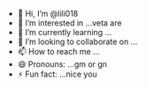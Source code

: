- 👋 Hi, I’m @lili018
- 👀 I’m interested in ...veta are  
- 🌱 I’m currently learning ...
- 💞️ I’m looking to collaborate on ...
- 📫 How to reach me ...
- 😄 Pronouns: ...gm or gn
- ⚡ Fun fact: ...nice you

<!---
lili018/lili018 is a ✨ special ✨ repository because its `README.md` (this file) appears on your GitHub profile.
You can click the Preview link to take a look at your changes.
--->
